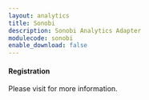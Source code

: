 ```yaml
---
layout: analytics
title: Sonobi
description: Sonobi Analytics Adapter
modulecode: sonobi
enable_download: false
---
```


#### Registration

Please visit []() for more information.

